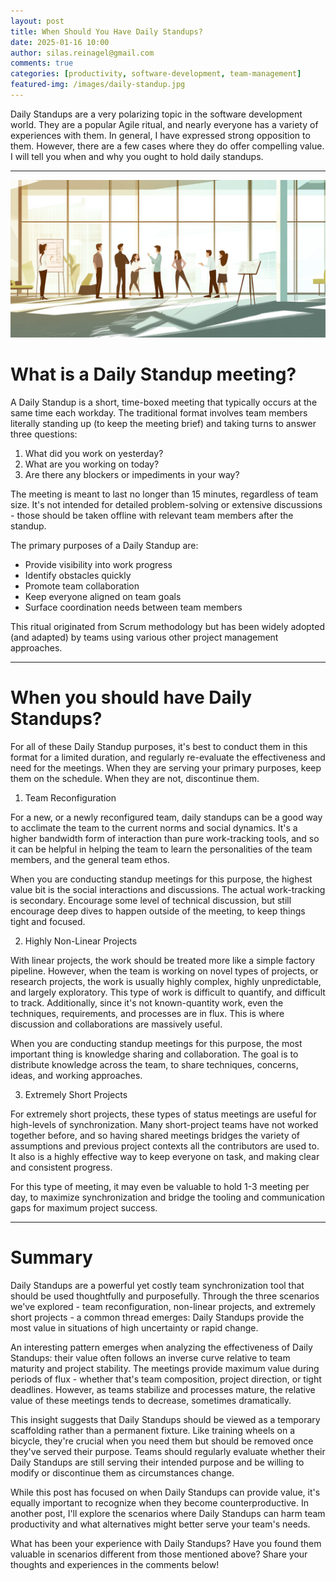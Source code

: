 ```yaml
---
layout: post
title: When Should You Have Daily Standups?
date: 2025-01-16 10:00
author: silas.reinagel@gmail.com
comments: true
categories: [productivity, software-development, team-management]
featured-img: /images/daily-standup.jpg
---
```


Daily Standups are a very polarizing topic in the software development world. They are a popular Agile ritual, and nearly everyone has a variety of experiences with them. In general, I have expressed strong opposition to them. However, there are a few cases where they do offer compelling value. I will tell you when and why you ought to hold daily standups.

---

<img src="/images/daily-standup.jpg" alt="Daily Standup Meeting" class="center"/>

# What is a Daily Standup meeting?

A Daily Standup is a short, time-boxed meeting that typically occurs at the same time each workday. The traditional format involves team members literally standing up (to keep the meeting brief) and taking turns to answer three questions:

1. What did you work on yesterday?
2. What are you working on today?
3. Are there any blockers or impediments in your way?

The meeting is meant to last no longer than 15 minutes, regardless of team size. It's not intended for detailed problem-solving or extensive discussions - those should be taken offline with relevant team members after the standup.

The primary purposes of a Daily Standup are:
- Provide visibility into work progress
- Identify obstacles quickly
- Promote team collaboration
- Keep everyone aligned on team goals
- Surface coordination needs between team members

This ritual originated from Scrum methodology but has been widely adopted (and adapted) by teams using various other project management approaches.

---

# When you should have Daily Standups?

For all of these Daily Standup purposes, it's best to conduct them in this format for a limited duration, and regularly re-evaluate the effectiveness and need for the meetings. When they are serving your primary purposes, keep them on the schedule. When they are not, discontinue them.

1. Team Reconfiguration

For a new, or a newly reconfigured team, daily standups can be a good way to acclimate the team to the current norms and social dynamics. It's a higher bandwidth form of interaction than pure work-tracking tools, and so it can be helpful in helping the team to learn the personalities of the team members, and the general team ethos. 

When you are conducting standup meetings for this purpose, the highest value bit is the social interactions and discussions. The actual work-tracking is secondary. Encourage some level of technical discussion, but still encourage deep dives to happen outside of the meeting, to keep things tight and focused.

2. Highly Non-Linear Projects

With linear projects, the work should be treated more like a simple factory pipeline. However, when the team is working on novel types of projects, or research projects, the work is usually highly complex, highly unpredictable, and largely exploratory. This type of work is difficult to quantify, and difficult to track. Additionally, since it's not known-quantity work, even the techniques, requirements, and processes are in flux. This is where discussion and collaborations are massively useful.

When you are conducting standup meetings for this purpose, the most important thing is knowledge sharing and collaboration. The goal is to distribute knowledge across the team, to share techniques, concerns, ideas, and working approaches. 

3. Extremely Short Projects

For extremely short projects, these types of status meetings are useful for high-levels of synchronization. Many short-project teams have not worked together before, and so having shared meetings bridges the variety of assumptions and previous project contexts all the contributors are used to. It also is a highly effective way to keep everyone on task, and making clear and consistent progress.

For this type of meeting, it may even be valuable to hold 1-3 meeting per day, to maximize synchronization and bridge the tooling and communication gaps for maximum project success.

---

# Summary

Daily Standups are a powerful yet costly team synchronization tool that should be used thoughtfully and purposefully. Through the three scenarios we've explored - team reconfiguration, non-linear projects, and extremely short projects - a common thread emerges: Daily Standups provide the most value in situations of high uncertainty or rapid change.

An interesting pattern emerges when analyzing the effectiveness of Daily Standups: their value often follows an inverse curve relative to team maturity and project stability. The meetings provide maximum value during periods of flux - whether that's team composition, project direction, or tight deadlines. However, as teams stabilize and processes mature, the relative value of these meetings tends to decrease, sometimes dramatically.

This insight suggests that Daily Standups should be viewed as a temporary scaffolding rather than a permanent fixture. Like training wheels on a bicycle, they're crucial when you need them but should be removed once they've served their purpose. Teams should regularly evaluate whether their Daily Standups are still serving their intended purpose and be willing to modify or discontinue them as circumstances change.

While this post has focused on when Daily Standups can provide value, it's equally important to recognize when they become counterproductive. In another post, I'll explore the scenarios where Daily Standups can harm team productivity and what alternatives might better serve your team's needs.

What has been your experience with Daily Standups? Have you found them valuable in scenarios different from those mentioned above? Share your thoughts and experiences in the comments below!


